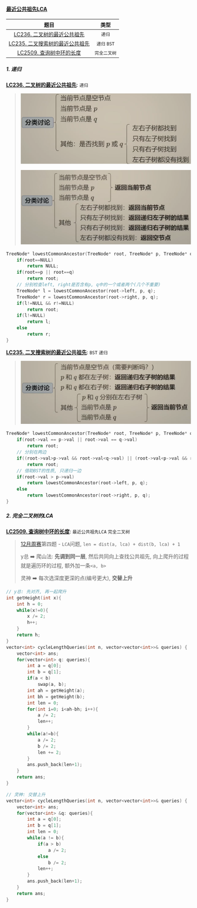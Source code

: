 #### [最近公共祖先LCA](https://www.bilibili.com/video/BV1W44y1Z7AR/?spm_id_from=333.337.search-card.all.click)

|  题目  |  类型  |
|  :-:  |  :-:  |
|[LC236. 二叉树的最近公共祖先]()|`递归`|
|[LC235. 二叉搜索树的最近公共祖先]()|`递归` `BST`|
|[LC2509. 查询树中环的长度]()|`完全二叉树`

##### 1. 递归
**[LC236. 二叉树的最近公共祖先](/workspace/236.%E4%BA%8C%E5%8F%89%E6%A0%91%E7%9A%84%E6%9C%80%E8%BF%91%E5%85%AC%E5%85%B1%E7%A5%96%E5%85%88.cpp)**: `递归`

> ![LCA1](/appendix/%E4%BA%8C%E5%8F%89%E6%A0%91%E7%9A%84LCA.png)
> 
> ![LCA2](/appendix/%E4%BA%8C%E5%8F%89%E6%A0%91%E7%9A%84LCA-2.png)

```CPP
TreeNode* lowestCommonAncestor(TreeNode* root, TreeNode* p, TreeNode* q) {
    if(root==NULL)
        return NULL;
    if(root==p || root==q)
        return root;
    // 分别检查left, right是否含有p, q中的一个或者两个(几个不重要)
    TreeNode* l = lowestCommonAncestor(root->left, p, q);
    TreeNode* r = lowestCommonAncestor(root->right, p, q);
    if(l!=NULL && r!=NULL)
        return root;
    if(l!=NULL)
        return l;
    else
        return r;
}
```


**[LC235. 二叉搜索树的最近公共祖先](/workspace/235.%E4%BA%8C%E5%8F%89%E6%90%9C%E7%B4%A2%E6%A0%91%E7%9A%84%E6%9C%80%E8%BF%91%E5%85%AC%E5%85%B1%E7%A5%96%E5%85%88.cpp)**: `BST` `递归`

> ![BST-LCA](/appendix/%E4%BA%8C%E5%8F%89%E6%90%9C%E7%B4%A2%E6%A0%91%E7%9A%84LCA.png)

```CPP
TreeNode* lowestCommonAncestor(TreeNode* root, TreeNode* p, TreeNode* q) {
    if(root->val == p->val || root->val == q->val)
        return root;
    // 分别在两边
    if((root->val>p->val && root->val<q->val) || (root->val<p->val && root->val>q->val))
        return root;
    // 借助BST的性质, 只递归一边
    if(root->val > p->val)
        return lowestCommonAncestor(root->left, p, q);
    else
        return lowestCommonAncestor(root->right, p, q);
}
```


##### 2. 完全二叉树的LCA
**[LC2509. 查询树中环的长度](https://leetcode.cn/problems/cycle-length-queries-in-a-tree/)**: `最近公共祖先LCA` `完全二叉树`

> [12月周赛](/record/Dec-Weekly-3.md)第四题 - `LCA`问题, `len = dist(a, lca) + dist(b, lca) + 1`
> 
> y总 ➡️ 爬山法: **先调到同一层**, 然后共同向上查找公共祖先, 向上爬升的过程就是遍历环的过程, 额外加一条`<a, b>`
> 
> 灵神 ➡️ 每次选深度更深的点(编号更大), **交替上升**

```CPP
// y总: 先对齐, 再一起爬升
int getHeight(int x){
    int h = 0;
    while(x!=0){
        x /= 2;
        h++;
    }
    return h;
}
vector<int> cycleLengthQueries(int n, vector<vector<int>>& queries) {
    vector<int> ans;
    for(vector<int> q: queries){
        int a = q[0];
        int b = q[1];
        if(a < b)
            swap(a, b);
        int ah = getHeight(a);
        int bh = getHeight(b);
        int len = 0;
        for(int i=0; i<ah-bh; i++){
            a /= 2;
            len++;
        }
        while(a!=b){
            a /= 2;
            b /= 2;
            len += 2;
        }
        ans.push_back(len+1);
    }
    return ans;
}
```

```CPP
// 灵神: 交替上升
vector<int> cycleLengthQueries(int n, vector<vector<int>>& queries) {
    vector<int> ans;
    for(vector<int> &q: queries){
        int a = q[0];
        int b = q[1];
        int len = 0;
        while(a != b){
            if(a > b)
                a /= 2;
            else
                b /= 2;
            len++;
        }
        ans.push_back(len+1);
    }
    return ans;
}
```